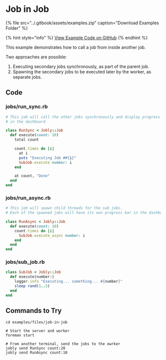 # Job in Job

{% file src="../.gitbook/assets/examples.zip" caption="Download Examples Folder" %}

{% hint style="info" %}
[View Example Code on GitHub](https://github.com/DannyBen/jobly-docs/tree/master/examples/files/job-in-job)
{% endhint %}

This example demonstrates how to call a job from inside another job.

Two approaches are possible:

1. Executing secondary jobs synchronously, as part of the parent job.
2. Spawning the secondary jobs to be executed later by the worker, as separate jobs.

## Code

### jobs/run\_sync.rb

```ruby
# This job will call the other jobs synchronously and display progress
# in the dashboard

class RunSync < Jobly::Job
  def execute(count: 10)
    total count

    count.times do |i|
      at i
      puts "Executing Job ##{i}"
      SubJob.execute number: i
    end

    at count, "Done"
  end
end
```

### jobs/run\_async.rb

```ruby
# This job will spawn child threads for the sub jobs.
# Each of the spawned jobs will have its own progress bar in the dashboard.

class RunAsync < Jobly::Job
  def execute(count: 10)
    count.times do |i|
      SubJob.execute_async number: i
    end
  end
end
```

### jobs/sub\_job.rb

```ruby
class SubJob < Jobly::Job
  def execute(number:)
    logger.info "Executing... something... #{number}"
    sleep rand(1..5)
  end
end
```

## Commands to Try

```text
cd examples/files/job-in-job

# Start the server and worker
foreman start

# From another terminal, send the jobs to the owrker
jobly send RunSync count:20
jobly send RunAsync count:10
```

